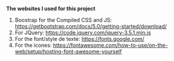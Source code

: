 **The websites I used for this project**

1. Boostrap for the Compiled CSS and JS: https://getbootstrap.com/docs/5.0/getting-started/download/
2. For JQuery: https://code.jquery.com/jquery-3.5.1.min.js
3. For the font/style de texte: https://fonts.google.com/ 
4. For the icones: https://fontawesome.com/how-to-use/on-the-web/setup/hosting-font-awesome-yourself
